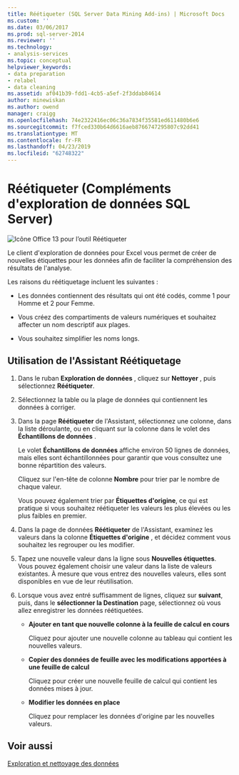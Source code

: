 ```yaml
---
title: Réétiqueter (SQL Server Data Mining Add-ins) | Microsoft Docs
ms.custom: ''
ms.date: 03/06/2017
ms.prod: sql-server-2014
ms.reviewer: ''
ms.technology:
- analysis-services
ms.topic: conceptual
helpviewer_keywords:
- data preparation
- relabel
- data cleaning
ms.assetid: af041b39-fdd1-4cb5-a5ef-2f3ddab84614
author: minewiskan
ms.author: owend
manager: craigg
ms.openlocfilehash: 74e2322416ec06c36a7834f35581ed611480b6e6
ms.sourcegitcommit: f7fced330b64d6616aeb8766747295807c92dd41
ms.translationtype: MT
ms.contentlocale: fr-FR
ms.lasthandoff: 04/23/2019
ms.locfileid: "62748322"
---
```

# <a name="relabel-sql-server-data-mining-add-ins"></a>Réétiqueter (Compléments d'exploration de données SQL Server)
  ![Icône Office 13 pour l’outil Réétiqueter](media/dm13-relabel.gif "icône Office 13 pour l’outil Réétiqueter")  
  
 Le client d'exploration de données pour Excel vous permet de créer de nouvelles étiquettes pour les données afin de faciliter la compréhension des résultats de l'analyse.  
  
 Les raisons du réétiquetage incluent les suivantes :  
  
-   Les données contiennent des résultats qui ont été codés, comme 1 pour Homme et 2 pour Femme.  
  
-   Vous créez des compartiments de valeurs numériques et souhaitez affecter un nom descriptif aux plages.  
  
-   Vous souhaitez simplifier les noms longs.  
  
## <a name="using-the-relabel-wizard"></a>Utilisation de l'Assistant Réétiquetage  
  
1.  Dans le ruban **Exploration de données** , cliquez sur **Nettoyer** , puis sélectionnez **Réétiqueter**.  
  
2.  Sélectionnez la table ou la plage de données qui contiennent les données à corriger.  
  
3.  Dans la page **Réétiqueter** de l'Assistant, sélectionnez une colonne, dans la liste déroulante, ou en cliquant sur la colonne dans le volet des **Échantillons de données** .  
  
     Le volet **Échantillons de données** affiche environ 50 lignes de données, mais elles sont échantillonnées pour garantir que vous consultez une bonne répartition des valeurs.  
  
     Cliquez sur l'en-tête de colonne **Nombre** pour trier par le nombre de chaque valeur.  
  
     Vous pouvez également trier par **Étiquettes d'origine**, ce qui est pratique si vous souhaitez réétiqueter les valeurs les plus élevées ou les plus faibles en premier.  
  
4.  Dans la page de données **Réétiqueter** de l'Assistant, examinez les valeurs dans la colonne **Étiquettes d'origine** , et décidez comment vous souhaitez les regrouper ou les modifier.  
  
5.  Tapez une nouvelle valeur dans la ligne sous **Nouvelles étiquettes**. Vous pouvez également choisir une valeur dans la liste de valeurs existantes. À mesure que vous entrez des nouvelles valeurs, elles sont disponibles en vue de leur réutilisation.  
  
6.  Lorsque vous avez entré suffisamment de lignes, cliquez sur **suivant**, puis, dans le **sélectionner la Destination** page, sélectionnez où vous allez enregistrer les données réétiquetées.  
  
    -   **Ajouter en tant que nouvelle colonne à la feuille de calcul en cours**  
  
         Cliquez pour ajouter une nouvelle colonne au tableau qui contient les nouvelles valeurs.  
  
    -   **Copier des données de feuille avec les modifications apportées à une feuille de calcul**  
  
         Cliquez pour créer une nouvelle feuille de calcul qui contient les données mises à jour.  
  
    -   **Modifier les données en place**  
  
         Cliquez pour remplacer les données d'origine par les nouvelles valeurs.  
  
## <a name="see-also"></a>Voir aussi  
 [Exploration et nettoyage des données](exploring-and-cleaning-data.md)  
  
  

